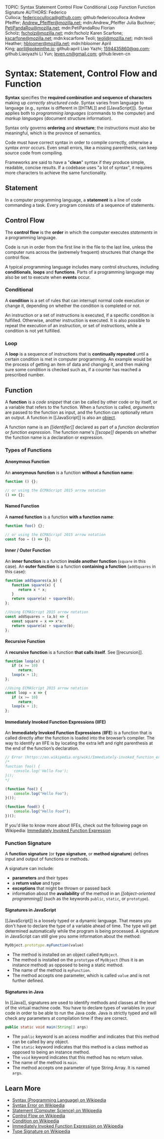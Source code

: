 TOPIC: Syntax
       Statement
       Control Flow
       Conditional
       Loop
       Function
       Function Signature
AUTHORS: Federico Culloca; federicoculloca@github.com; github:federicoculloca
         Andrew Pfeiffer; Andrew_Pfeiffer@mozilla.net; mdn:Andrew_Pfeiffer
         Julia Buchner; PetiPandaRou@mozilla.net; mdn:PetiPandaRou
         Florian Scholz; fscholz@mozilla.net; mdn:fscholz
         Karen Scarfone; kscarfone@mozilla.net; mdn:kscarfone
         Teoli; teoli@mozilla.net; mdn:teoli
         Heather; hbloomer@mozilla.net; mdn:hbloomer
         April King; april@pokeinthe.io; github:april
         Liao Yazhi; 1594435860@qq.com; github:Liaoyazhi
         Li Yun; leven.cn@gmail.com; github:leven-cn

# Syntax: Statement, Control Flow and Function

**Syntax** specifies the **required combination and sequence of characters** making up *correctly structured
code*. Syntax varies from language to language (e.g., syntax is different in [[HTML]] and [[JavaScript]]).
Syntax applies both to *programming languages* (commands to the computer) and *markup
languages* (document structure information).

Syntax only governs **ordering** and **structure**; the instructions must also be meaningful,
which is the province of semantics.

Code must have correct syntax in order to compile correctly, otherwise a *syntax error* occurs.
Even small errors, like a missing parenthesis, can keep source code from compiling.

Frameworks are said to have a "**clean**" syntax if they produce simple, readable, concise results.
If a codebase uses "a lot of syntax", it requires more characters to achieve the same functionality.

## Statement

In a computer programming language, a **statement** is a line of code commanding a task.
Every program consists of a sequence of statements.

## Control Flow

The **control flow** is the **order** in which the computer executes *statements* in a programming language.

Code is run in order from the first line in the file to the last line, unless the computer runs
across the (extremely frequent) structures that change the control flow.

A typical programming language includes many control structures, including
**conditionals**, **loops** and **functions**.
Parts of a programming language may also be set to execute when
**events** occur.

### Conditional

A **condition** is a set of rules that can interrupt normal code execution or change it, depending
on whether the condition is completed or not.

An instruction or a set of instructions is executed, if a specific condition is fulfilled. Otherwise,
another instruction is executed. It is also possible to repeat the execution of an instruction,
or set of instructions, while a condition is not yet fulfilled.

### Loop

A **loop** is a sequence of instructions that is **continually repeated** until a certain condition
is met in computer programming.
An example would be the process of getting an item of data and changing it,
and then making sure some condition is checked such as, if a counter has reached a prescribed number.

## Function

A **function** is a *code snippet* that can be called by other code or by itself, or a variable that
refers to the function. When a function is called, *arguments* are passed to the function as input,
and the function can optionally return an output. A function in [[JavaScript]] is also an [object](/en/webfrontend/object).

A function name is an *[[identifier]]* declared as part of a *function declaration* or *function expression*.
The function name's *[[scope]]* depends on whether the function name is a declaration or expression.

### Types of Functions

#### Anonymous Function

An **anonymous function** is a function **without a function name**:

```javascript
function () {};

// or using the ECMAScript 2015 arrow notation
() => {};
```

#### Named Function

A **named function** is a function **with a function name**:

```javascript
function foo() {};

// or using the ECMAScript 2015 arrow notation
const foo = () => {};
```

#### Inner / Outer Function

An **inner function** is a function **inside another function** (`square` in this case).
An **outer function** is a function **containing a function** (`addSquares` in this case):

```javascript
function addSquares(a,b) {
   function square(x) {
      return x * x;
   }
   return square(a) + square(b);
};

//Using ECMAScript 2015 arrow notation
const addSquares = (a,b) => {
   const square = x => x*x;
   return square(a) + square(b);
};
```

#### Recursive Function

A **recursive function** is a function **that calls itself**. See [[recursion]].

```javascript
function loop(x) {
   if (x >= 10)
      return;
   loop(x + 1);
};

//Using ECMAScript 2015 arrow notation
const loop = x => {
   if (x >= 10)
      return;
   loop(x + 1);
};
```

#### Immediately Invoked Function Expressions (IIFE)

An **Immediately Invoked Function Expressions** (**IIFE**) is a function that is called directly after
the function is loaded into the browser’s compiler. The way to identify an IIFE is by locating the
extra left and right parenthesis at the end of the function’s declaration.

```javascript
// Error (https://en.wikipedia.org/wiki/Immediately-invoked_function_expression)
/*
​function foo() {
    console.log('Hello Foo');
}();
*/

(function foo() {
    console.log("Hello Foo");
}());

(function food() {
    console.log("Hello Food");
})();
```

If you'd like to know more about IIFEs, check out the following page on Wikipedia:
[Immediately Invoked Function Expression](https://en.wikipedia.org/wiki/Immediately-invoked_function_expression)

### Function Signature

A **function signature** (or **type signature**, or **method signature**) defines input and
output of functions or methods.

A signature can include:

- **parameters** and their types
- a **return value** and type
- **exceptions** that might be thrown or passed back
- information about the **availability** of the method in an *[[object-oriented programming]]* (such
as the keywords `public`, `static`, or `prototype`).

#### Signatures in JavaScript

[[JavaScript]] is a loosely typed or a dynamic language. That means you don't have to
declare the type of a variable ahead of time. The type will get determined automatically
while the program is being processed. A signature in JavaScript can still give you some
information about the method:

```javascript
MyObject.prototype.myFunction(value)
```

- The method is installed on an object called `MyObject`.
- The method is installed on the `prototype` of `MyObject` (thus it is an instance
method) as opposed to being a static method.
- The name of the method is `myFunction`.
- The method accepts one parameter, which is called `value` and is not further defined.

#### Signatures in Java

In [[Java]], signatures are used to identify methods and classes at the level of the virtual
machine code. You have to declare types of variables in your code in order to be able to
run the Java code. Java is strictly typed and will check any parameters at compilation
time if they are correct.

```java
public static void main(String[] args)
```

- The `public` keyword is an access modifier and indicates that this method can be called by any object.
- The `static` keyword indicates that this method is a class method as opposed to being an instance method.
- The `void` keyword indicates that this method has no return value.
- The name of the method is `main`.
- The method accepts one parameter of type String Array. It is named `args`.

## Learn More

- [Syntax (Programming Language) on Wikipedia](https://en.wikipedia.org/wiki/Syntax%20(programming%20language))
- [Syntax Error on Wikipedia](https://en.wikipedia.org/wiki/Syntax%20error)
- [Statement (Computer Science) on Wikipedia](https://en.wikipedia.org/wiki/Statement%20(computer%20science))
- [Control Flow on Wikipedia](https://en.wikipedia.org/wiki/Control%20flow)
- [Condition on Wikipedia](https://en.wikipedia.org/wiki/Exception_handling#Condition_systems)
- [Immediately Invoked Function Expression on Wikipedia](https://en.wikipedia.org/wiki/Immediately-invoked_function_expression)
- [Type Signature on Wikipedia](https://en.wikipedia.org/wiki/Type%20signature)

